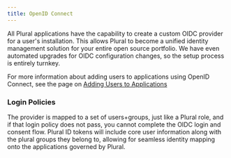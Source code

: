 ```yaml
---
title: OpenID Connect
---
```


All Plural applications have the capability to create a custom OIDC provider for a user's installation. This allows Plural to become a unified identity management solution for your entire open source portfolio. We have even automated upgrades for OIDC configuration changes, so the setup process is entirely turnkey.&#x20;

For more information about adding users to applications using OpenID Connect, see the page on [Adding Users to Applications](/operations/managing-applications/add-users-to-application)

### Login Policies

The provider is mapped to a set of users+groups, just like a Plural role, and if that login policy does not pass, you cannot complete the OIDC login and consent flow. Plural ID tokens will include core user information along with the plural groups they belong to, allowing for seamless identity mapping onto the applications governed by Plural.
